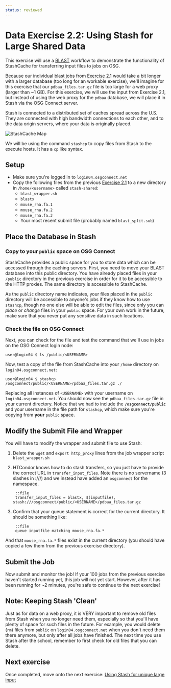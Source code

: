 ```yaml
---
status: reviewed
---
```


Data Exercise 2.2: Using Stash for Large Shared Data
=============================================================

This exercise will use a [BLAST](http://blast.ncbi.nlm.nih.gov/Blast.cgi?CMD=Web&PAGE_TYPE=BlastHome) workflow to
demonstrate the functionality of StashCache for transferring input files to jobs on OSG.

Because our individual blast jobs from [Exercise 2.1](../part2-ex1-blast-proxy) would take a bit longer
with a larger database (too long for an workable exercise), we'll imagine for this exercise that our
`pdbaa_files.tar.gz` file is too large for a web proxy (larger than ~1 GB).
For this exercise, we will use the input from Exercise 2.1, but instead of using the web proxy for the `pdbaa` database,
we will place it in Stash via the OSG Connect server.

Stash is connected to a distributed set of caches spread across the U.S.
They are connected with high bandwidth connections to each other, and to the data origin servers, where your data is
originally placed.

![StashCache Map](../files/osgus19-day4-part2-CacheLocations.png)

We will be using the command `stashcp` to copy files from Stash to the execute hosts.  It has a `cp` like syntax.

Setup
-----

-   Make sure you're logged in to `login04.osgconnect.net`
-   Copy the following files from the previous [Exercise 2.1](../part2-ex1-blast-proxy) to a new directory in `/home/<username>` called `stash-shared`:
    - `blast_wrapper.sh`
    - `blastx`
    - `mouse_rna.fa.1`
    - `mouse_rna.fa.2`
    - `mouse_rna.fa.3`
    - Your most recent submit file (probably named `blast_split.sub`)

Place the Database in Stash
--------------------------------

### Copy to your `public` space on OSG Connect

StashCache provides a public space for you to store data which can be accessed through the caching servers.
First, you need to move your BLAST database into this public directory.
You have already placed files in your `/public` directory in the previous exercise in order for it to be
accessible to the HTTP proxies.
The same directory is accessible to StashCache.

As the `public` directory name indicates, your files placed in the `public` directory will be accessible to anyone's
jobs if they know how to use `stashcp`, though no one else will be able to edit the files, since only you can *place* or
*change* files in your `public` space.
For your own work in the future, make sure that you never put any sensitive data in such locations.

### Check the file on OSG Connect

Next, you can check for the file and test the command that we'll use in jobs on the OSG Connect login node:

``` console
user@login04 $ ls /public/<USERNAME>
```

Now, test a copy of the file from StashCache into your `/home` directory on `login04.osgconnect.net`:

``` console
user@login04 $ stashcp /osgconnect/public/<USERNAME>/pdbaa_files.tar.gz ./
```

Replacing all instances of `<USERNAME>` with your username on `login04.osgconnect.net`.
You should now see the `pdbaa_files.tar.gz` file in your current directory.
Notice that we had to include the **`/osgconnect/public`** and your username in the file path for `stashcp`, which make sure you're
copying from **your** `public` space.

Modify the Submit File and Wrapper
----------------------------------

You will have to modify the wrapper and submit file to use Stash:

1. Delete the `wget` and `export http_proxy` lines from the job wrapper script `blast_wrapper.sh`

2. HTCondor knows how to do stash transfers, so you just have to provide the correct URL in 
   `transfer_input_files`. Note there is no servername (3 slashes in :///) and we instead
   have added an `osgconnect` for the namespace.

        ::file
        transfer_input_files = blastx, $(inputfile), stash:///osgconnect/public/<USERNAME>/pdbaa_files.tar.gz

6. Confirm that your queue statement is correct for the current directory. It should be something like:

        ::file
        queue inputfile matching mouse_rna.fa.*

And that `mouse_rna.fa.*` files exist in the current directory (you should have copied a few them from the previous exercise
directory).

Submit the Job
--------------

Now submit and monitor the job! If your 100 jobs from the previous exercise haven't started running yet, this job will
not yet start.
However, after it has been running for ~2 minutes, you're safe to continue to the next exercise!

Note: Keeping Stash 'Clean'
--------------------------------

Just as for data on a web proxy, it is VERY important to remove old files from Stash when you no longer need them,
especially so that you'll have plenty of space for such files in the future.
For example, you would delete (`rm`) files from `public` on `login04.osgconnect.net` when you don't need them there
anymore, but only after all jobs have finished.
The next time you use Stash after the school, remember to first check for old files that you can delete.

Next exercise
-------------

Once completed, move onto the next exercise: [Using Stash for unique large input](../part2-ex3-stash-unique)

